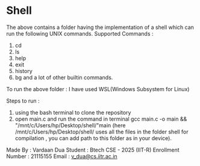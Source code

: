 # Shell

The above contains a folder having the implementation of a shell which can run the following UNIX commands.
Supported Commands :
1. cd
2. ls
3. help
4. exit
5. history
6. bg
and a lot of other builtin commands.


To run the above folder :
I have used WSL(Windows Subsystem for Linux)

Steps to run :
1. using the bash terminal to clone the repository
2. open main.c and run the command in terminal  gcc main.c -o main && "/mnt/c/Users/hp/Desktop/shell/"main
   (here /mnt/c/Users/hp/Desktop/shell/  uses all the files in the folder shell for compilation , you can add path to this folder as in your device).


Made By : Vardaan Dua
Student : Btech CSE - 2025 (IIT-R)
Enrollment Number : 21115155
Email : v_dua@cs.iitr.ac.in
